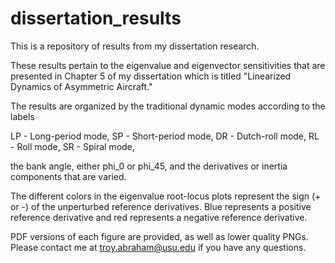 # dissertation_results
This is a repository of results from my dissertation research.

These results pertain to the eigenvalue and eigenvector sensitivities that are presented in Chapter 5 of my dissertation which is titled "Linearized Dynamics of Asymmetric Aircraft."

The results are organized by the traditional dynamic modes according to the labels

LP - Long-period mode, 
SP - Short-period mode, 
DR - Dutch-roll mode,
RL - Roll mode,
SR - Spiral mode,

the bank angle, either phi_0 or phi_45, and the derivatives or inertia components that are varied.

The different colors in the eigenvalue root-locus plots represent the sign (+ or -) of the unperturbed reference derivatives. Blue represents a positive reference derivative and red represents a negative reference derivative.

PDF versions of each figure are provided, as well as lower quality PNGs. Please contact me at troy.abraham@usu.edu if you have any questions.
